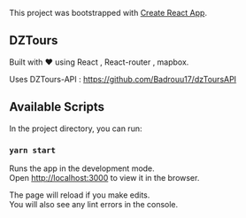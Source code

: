 This project was bootstrapped with [Create React App](https://github.com/facebook/create-react-app).

## DZTours

Built with ❤ using React , React-router , mapbox.

Uses DZTours-API : https://github.com/Badrouu17/dzToursAPI

## Available Scripts

In the project directory, you can run:

### `yarn start`

Runs the app in the development mode.<br />
Open [http://localhost:3000](http://localhost:3000) to view it in the browser.

The page will reload if you make edits.<br />
You will also see any lint errors in the console.
